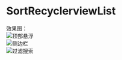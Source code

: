 # SortRecyclerviewList<br>

效果图：<br>
![顶部悬浮](https://github.com/xupeng92/SortRecyclerViewList/raw/master/img/img1.gif)<br>
![侧边栏](https://github.com/xupeng92/SortRecyclerViewList/raw/master/img/img2.gif)<br>
![过滤搜索](https://github.com/xupeng92/SortRecyclerViewList/raw/master/img/img3.gif)<br>
 <br>
